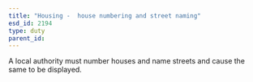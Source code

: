 ```yaml
---
title: "Housing -  house numbering and street naming"
esd_id: 2194
type: duty
parent_id:  
---
```


A local authority must number houses and name streets and cause the same to be displayed.

